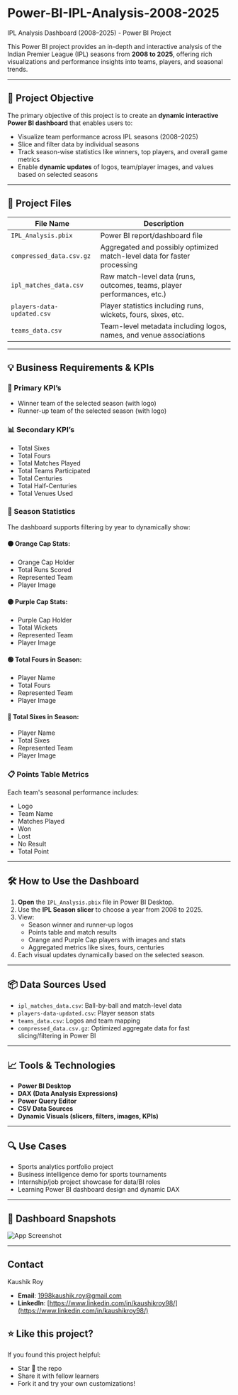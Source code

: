 # Power-BI-IPL-Analysis-2008-2025

IPL Analysis Dashboard (2008–2025) - Power BI Project

This Power BI project provides an in-depth and interactive analysis of the Indian Premier League (IPL) seasons from **2008 to 2025**, offering rich visualizations and performance insights into teams, players, and seasonal trends.

---

## 📌 Project Objective

The primary objective of this project is to create an **dynamic interactive Power BI dashboard** that enables users to:
- Visualize team performance across IPL seasons (2008–2025)
- Slice and filter data by individual seasons
- Track season-wise statistics like winners, top players, and overall game metrics
- Enable **dynamic updates** of logos, team/player images, and values based on selected seasons

---

## 📁 Project Files

| File Name                   | Description                                                                 |
|----------------------------|-----------------------------------------------------------------------------|
| `IPL_Analysis.pbix`        | Power BI report/dashboard file                                             |
| `compressed_data.csv.gz`   | Aggregated and possibly optimized match-level data for faster processing   |
| `ipl_matches_data.csv`     | Raw match-level data (runs, outcomes, teams, player performances, etc.)    |
| `players-data-updated.csv` | Player statistics including runs, wickets, fours, sixes, etc.              |
| `teams_data.csv`           | Team-level metadata including logos, names, and venue associations         |

---

## 💡 Business Requirements & KPIs

### 🎯 Primary KPI’s
- Winner team of the selected season (with logo)
- Runner-up team of the selected season (with logo)

### 📊 Secondary KPI’s
- Total Sixes
- Total Fours
- Total Matches Played
- Total Teams Participated
- Total Centuries
- Total Half-Centuries
- Total Venues Used

### 📌 Season Statistics
The dashboard supports filtering by year to dynamically show:

#### 🟠 Orange Cap Stats:
- Orange Cap Holder
- Total Runs Scored
- Represented Team
- Player Image

#### 🟣 Purple Cap Stats:
- Purple Cap Holder
- Total Wickets
- Represented Team
- Player Image

#### 🟢 Total Fours in Season:
- Player Name
- Total Fours
- Represented Team
- Player Image

#### 🔵 Total Sixes in Season:
- Player Name
- Total Sixes
- Represented Team
- Player Image

### 📋 Points Table Metrics
Each team's seasonal performance includes:
- Logo
- Team Name
- Matches Played
- Won
- Lost
- No Result
- Total Point

---

## 🛠️ How to Use the Dashboard

1. **Open** the `IPL_Analysis.pbix` file in Power BI Desktop.
2. Use the **IPL Season slicer** to choose a year from 2008 to 2025.
3. View:
   - Season winner and runner-up logos
   - Points table and match results
   - Orange and Purple Cap players with images and stats
   - Aggregated metrics like sixes, fours, centuries
4. Each visual updates dynamically based on the selected season.

---

## 📦 Data Sources Used

- `ipl_matches_data.csv`: Ball-by-ball and match-level data
- `players-data-updated.csv`: Player season stats
- `teams_data.csv`: Logos and team mapping
- `compressed_data.csv.gz`: Optimized aggregate data for fast slicing/filtering in Power BI

---

## 📈 Tools & Technologies

- **Power BI Desktop**
- **DAX (Data Analysis Expressions)**
- **Power Query Editor**
- **CSV Data Sources**
- **Dynamic Visuals (slicers, filters, images, KPIs)**

---

## 🔍 Use Cases

- Sports analytics portfolio project
- Business intelligence demo for sports tournaments
- Internship/job project showcase for data/BI roles
- Learning Power BI dashboard design and dynamic DAX

---

## 📸 Dashboard Snapshots

![App Screenshot]([./screenshot.png](https://github.com/kaushikroy98/Power-BI-IPL-Analysis-2008-2025/blob/main/Dashboard%20Image.png))

---

## Contact

Kaushik Roy
- **Email**: 1998kaushik.roy@gmail.com
- **LinkedIn**: [https://www.linkedin.com/in/kaushikroy98/](https://www.linkedin.com/in/kaushikroy98/)


## ⭐ Like this project?

If you found this project helpful:
- Star 🌟 the repo
- Share it with fellow learners
- Fork it and try your own customizations!
